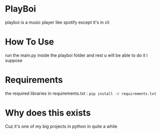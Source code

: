 # PlayBoi
playboi is a music player like spotify except it's in cli 


# How To Use
run the main.py inside the playboi folder and rest u will be able to do it i suppose

# Requirements
the required libraries in requirements.txt : ```pip install -r requirements.txt```

# Why does this exists
Cuz it's one of my big projects in python in quite a while
